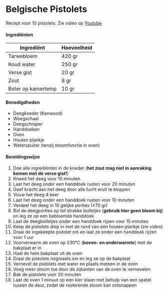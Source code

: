# Belgische Pistolets

Recept voor 10 pistolets. Zie video op [Youtube](https://www.youtube.com/watch?v=JFS8QS5qnc4)

#### Ingrediënten

| Ingrediënt         | Hoeveelheid |
| ------------------ | ----------- |
| Tarwebloem         | 420 gr      |
| Koud water         | 250 gr      |
| Verse gist         | 20 gr       |
| Zout               | 8 gr        |
| Boter op kamertemp | 10 gr       |

#### Benodigdheden

- Deegkneder (Kenwood)
- Weegschaal
- Deegschraper
- Handdoeken
- Oven
- Houten plankje
- Waterspuiter (tenzij stoomfunctie in oven)

#### Bereidingswijze

1. Doe alle ingrediënten in de kneder (**het zout mag niet in aanraking komen met de verse gist!**)
2. Kneed het deeg voor 10 minuten
3. Laat het deeg onder een handdoek rusten voor 20 minuten
4. Geef kracht aan het deeg door alle lucht eruit te kloppen
5. Vouw het deeg 4 keer
6. Laat het deeg onder een handdoek rusten voor 10 minuten
7. Verdeel het deeg in 10 gelijke porties (±70 gr)
8. Bol de deegporties op tot strakke bolletjes (**gebruik hier geen bloem bij**) en leg ze op een bebloemde handdoek
9. Laat de deegbolletjes onder een handdoek rijzen voor 15 minuten
10. Keep de pistolets diep in met de rand van een houten plankje (zie video)
11. Draai de ingekeepte pistolet om en laat ze onder een handdoek rijzen voor 1 uur
12. Voorverwarm de oven op 230°C (**boven- en onderwarmte**) met de bakplaat er in
13. Haal de hete bakplaat uit de oven
14. Draai de pistolets nogmaals om en leg ze op de bakplaat
15. Vernevel de pistolets met water en plaats meteen in de oven
16. Voeg meer stoom toe door de zijkanten van de oven te vernevelen
17. Bak de pistolets voor 20 minuten
18.  Laat de oven 1 minuut op een kier staan met behulp van een spatel tussen de deur, zodat de resterende stoom kan ontsnappen 
